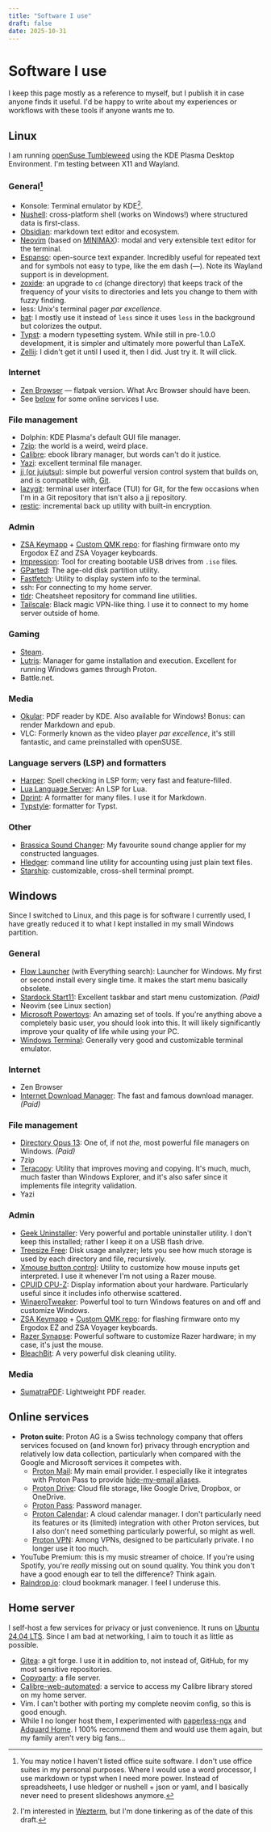 ```yaml
---
title: "Software I use"
draft: false
date: 2025-10-31
---
```


# Software I use

I keep this page mostly as a reference to myself,
but I publish it in case anyone finds it useful.
I'd be happy to write 
about my experiences or workflows with these tools
if anyone wants me to.

## Linux

I am running [openSuse Tumbleweed](get.opensuse.org/tumbleweed/)
using the KDE Plasma Desktop Environment.
I'm testing between X11 and Wayland.

### General[^1]

- Konsole: Terminal emulator by KDE[^2].
- [Nushell](https://www.nushell.sh/): cross-platform shell (works on Windows!) where structured data is first-class.
- [Obsidian](https://obsidian.md/): markdown text editor and ecosystem.
- [Neovim](https://neovim.io/) (based on [MINIMAX](https://nvim-mini.org/MiniMax/)): modal and very extensible text editor for the terminal.
- [Espanso](https://espanso.org/): open-source text expander. Incredibly useful for repeated text and for symbols not easy to type, like the em dash (—). Note its Wayland support is in development.
- [zoxide](https://github.com/ajeetdsouza/zoxide): an upgrade to `cd` (change directory) that keeps track of the frequency of your visits to directories and lets you change to them with fuzzy finding.
- less: Unix's terminal pager _par excellence_.
- [bat](https://github.com/sharkdp/bat): I mostly use it instead of `less` since it uses `less` in the background but colorizes the output.
- [Typst](https://typst.app/): a modern typesetting system. While still in pre-1.0.0 development, it is simpler and ultimately more powerful than LaTeX.
- [Zellij](https://github.com/zellij-org/zellij): I didn't get it until I used it, then I did. Just try it. It will click.

[^1]: You may notice I haven't listed office suite software. 
I don't use office suites in my personal purposes.
Where I would use a word processor,
I use markdown or typst when I need more power.
Instead of spreadsheets, I use hledger or nushell + json or yaml,
and I basically never need to present slideshows anymore. 

[^2]: I'm interested in [Wezterm](https://wezterm.org/index.html), but I'm done tinkering as of the date of this draft.

### Internet

- [Zen Browser](https://zen-browser.app/) — flatpak version. What Arc Browser should have been.
- See [below](#online-services) for some online services I use.

### File management

- Dolphin: KDE Plasma's default GUI file manager.
- [7zip](https://www.7-zip.org/): the world is a weird, weird place.
- [Calibre](https://calibre-ebook.com/): ebook library manager, but words can't do it justice.
- [Yazi](https://yazi-rs.github.io/): excellent terminal file manager.
- [jj (or jujutsu)](https://github.com/jj-vcs/jj): simple but powerful version control system that builds on, and is compatible with, [Git](https://git-scm.com/).
- [lazygit](https://github.com/jesseduffield/lazygit): terminal user interface (TUI) for Git, for the few occasions when I'm in a Git repository that isn't also a jj repository.
- [restic](https://restic.net/): incremental back up utility with built-in encryption.

### Admin

- [ZSA Keymapp](https://www.zsa.io/flash) + [Custom QMK repo](https://blog.zsa.io/oryx-custom-qmk-features/): for flashing firmware onto my Ergodox EZ and ZSA Voyager keyboards.
- [Impression](https://apps.gnome.org/Impression/): Tool for creating bootable USB drives from `.iso` files.
- [GParted](https://gparted.org/): The age-old disk partition utility.
- [Fastfetch](https://github.com/fastfetch-cli/fastfetch): Utility to display system info to the terminal.
- ssh: For connecting to my home server.
- [tldr](https://github.com/tldr-pages/tldr): Cheatsheet repository for command line utilities.
- [Tailscale](https://tailscale.com/): Black magic VPN-like thing. I use it to connect to my home server outside of home.

### Gaming

- [Steam](https://store.steampowered.com/).
- [Lutris](https://lutris.net/): Manager for game installation and execution. Excellent for running Windows games through Proton.
- Battle.net.

### Media

- [Okular](https://okular.kde.org/): PDF reader by KDE. Also available for Windows! Bonus: can render Markdown and epub.
- VLC: Formerly known as the video player _par excellence_, it's still fantastic, and came preinstalled with openSUSE.

### Language servers (LSP) and formatters

- [Harper](https://writewithharper.com/docs/integrations/language-server): Spell checking in LSP form; very fast and feature-filled.
- [Lua Language Server](https://github.com/LuaLS/lua-language-server): An LSP for Lua. 
- [Dprint](https://dprint.dev/): A formatter for many files. I use it for Markdown.
- [Typstyle](https://github.com/typstyle-rs/typstyle): formatter for Typst.

### Other

- [Brassica Sound Changer](https://github.com/bradrn/brassica): My favourite sound change applier for my constructed languages.
- [Hledger](https://hledger.org/): command line utility for accounting using just plain text files.
- [Starship](https://starship.rs/): customizable, cross-shell terminal prompt.

## Windows

Since I switched to Linux, 
and this page is for software I currently used,
I have greatly reduced it to what I kept installed in my small Windows partition.

### General

- [Flow Launcher](https://www.flowlauncher.com/) (with Everything search): Launcher for Windows. My first or second install every single time. It makes the start menu basically obsolete.
- [Stardock Start11](https://www.stardock.com/products/start11/): Excellent taskbar and start menu customization. _(Paid)_
- Neovim (see Linux section)
- [Microsoft Powertoys](https://learn.microsoft.com/en-us/windows/powertoys/): An amazing set of tools. If you're anything above a completely basic user, you should look into this. It will likely significantly improve your quality of life while using your PC.
- [Windows Terminal](https://github.com/microsoft/terminal): Generally very good and customizable terminal emulator.

### Internet

- Zen Browser
- [Internet Download Manager](https://www.internetdownloadmanager.com/): The fast and famous download manager. _(Paid)_

### File management

- [Directory Opus 13](https://www.gpsoft.com.au/): One of, if not _the_, most powerful file managers on Windows. _(Paid)_
- 7zip
- [Teracopy](https://www.codesector.com/teracopy): Utility that improves moving and copying. It's much, much, much faster than Windows Explorer, and it's also safer since it implements file integrity validation.
- Yazi

### Admin

- [Geek Uninstaller](https://geekuninstaller.com/): Very powerful and portable uninstaller utility. I don't keep this installed; rather I keep it on a USB flash drive.
- [Treesize Free](https://www.jam-software.com/treesize): Disk usage analyzer; lets you see how much storage is used by each directory and file, recursively.
- [Xmouse button control](https://x-mousebuttoncontrol.com/): Utility to customize how mouse inputs get interpreted. I use it whenever I'm not using a Razer mouse.
- [CPUID CPU-Z](https://www.cpuid.com/softwares/cpu-z.html): Display information about your hardware. Particularly useful since it includes info otherwise scattered.
- [WinaeroTweaker](https://winaerotweaker.com/): Powerful tool to turn Windows features on and off and customize Windows.
- [ZSA Keymapp](https://www.zsa.io/flash) + [Custom QMK repo](https://blog.zsa.io/oryx-custom-qmk-features/): for flashing firmware onto my Ergodox EZ and ZSA Voyager keyboards.
- [Razer Synapse](https://www.razer.com/synapse-4): Powerful software to customize Razer hardware; in my case, it's just the mouse.
- [BleachBit](https://www.bleachbit.org/): A very powerful disk cleaning utility.

### Media

- [SumatraPDF](https://www.sumatrapdfreader.org/free-pdf-reader): Lightweight PDF reader. 

## Online services

- **Proton suite**: Proton AG is a Swiss technology company that offers services focused on (and known for) privacy through encryption and relatively low data collection, particularly when compared with the Google and Microsoft services it competes with.
    - [Proton Mail](https://proton.me/mail): My main email provider. I especially like it integrates with Proton Pass to provide [hide-my-email aliases](https://proton.me/pass/aliases).
    - [Proton Drive](https://proton.me/drive): Cloud file storage, like Google Drive, Dropbox, or OneDrive.
    - [Proton Pass](https://proton.me/pass): Password manager.
    - [Proton Calendar](https://proton.me/calendar): A cloud calendar manager. I don't particularly need its features or its (limited) integration with other Proton services, but I also don't need something particularly powerful, so might as well.
    - [Proton VPN](https://protonvpn.com/): Among VPNs, designed to be particularly private. I no longer use it too much.
- YouTube Premium: this is my music streamer of choice. If you're using Spotify, you're _really_ missing out on sound quality. You think you don't have a good enough ear to tell the difference? Think again.
- [Raindrop.io](https://raindrop.io/): cloud bookmark manager. I feel I underuse this.

<!-- ## iOS -->
<!---->
<!-- - ... -->

## Home server

I self-host a few services for privacy or just convenience. 
It runs on [Ubuntu 24.04 LTS](https://ubuntu.com/download/desktop).
Since I am bad at networking, 
I aim to touch it as little as possible.

- [Gitea](https://about.gitea.com/products/gitea/): a git forge. I use it in addition to, not instead of, GitHub, for my most sensitive repositories.
- [Copyparty](https://github.com/9001/copyparty): a file server.
- [Calibre-web-automated](https://github.com/crocodilestick/Calibre-Web-Automated): a service to access my Calibre library stored on my home server.
- Vim. I can't bother with porting my complete neovim config, so this is good enough.
- While I no longer host them, I experimented with [paperless-ngx](https://docs.paperless-ngx.com/) and [Adguard Home](https://adguard.com/en/adguard-home/overview.html). I 100% recommend them and would use them again, but my family aren't very big fans…
